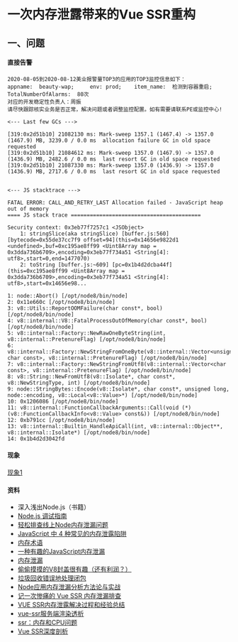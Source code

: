 # 一次内存泄露带来的Vue SSR重构

## 一、问题
#### 直接告警
```
2020-08-05到2020-08-12美业报警量TOP3的应用的TOP3监控信息如下：
appname:  beauty-wap;     env: prod;    item_name:  检测到容器重启;    TotalNumberOfAlarms:  80次
对应的开发稳定性负责人：周振
请尽快跟踪核实业务是否正常，解决问题或者调整监控配置。如有需要请联系PE或监控中心!

<--- Last few GCs --->

[319:0x2d51b10] 21082130 ms: Mark-sweep 1357.1 (1467.4) -> 1357.0 (1467.9) MB, 3239.0 / 0.0 ms  allocation failure GC in old space requested
[319:0x2d51b10] 21084612 ms: Mark-sweep 1357.0 (1467.9) -> 1357.0 (1436.9) MB, 2482.6 / 0.0 ms  last resort GC in old space requested
[319:0x2d51b10] 21087330 ms: Mark-sweep 1357.0 (1436.9) -> 1357.0 (1436.9) MB, 2717.6 / 0.0 ms  last resort GC in old space requested


<--- JS stacktrace --->

FATAL ERROR: CALL_AND_RETRY_LAST Allocation failed - JavaScript heap out of memory
==== JS stack trace =========================================

Security context: 0x3eb77f7257c1 <JSObject>
    1: stringSlice(aka stringSlice) [buffer.js:560] [bytecode=0x55de37cc7f9 offset=94](this=0x14656e9822d1 <undefined>,buf=0xc195ae8ff99 <Uint8Array map = 0x3dda736b6709>,encoding=0x3eb77f734a51 <String[4]: utf8>,start=0,end=1477070)
    2: toString [buffer.js:~609] [pc=0x1b4d2dcba44f](this=0xc195ae8ff99 <Uint8Array map = 0x3dda736b6709>,encoding=0x3eb77f734a51 <String[4]: utf8>,start=0x14656e98...

1: node::Abort() [/opt/node8/bin/node]
2: 0x11e660c [/opt/node8/bin/node]
3: v8::Utils::ReportOOMFailure(char const*, bool) [/opt/node8/bin/node]
4: v8::internal::V8::FatalProcessOutOfMemory(char const*, bool) [/opt/node8/bin/node]
5: v8::internal::Factory::NewRawOneByteString(int, v8::internal::PretenureFlag) [/opt/node8/bin/node]
6: v8::internal::Factory::NewStringFromOneByte(v8::internal::Vector<unsigned char const>, v8::internal::PretenureFlag) [/opt/node8/bin/node]
7: v8::internal::Factory::NewStringFromUtf8(v8::internal::Vector<char const>, v8::internal::PretenureFlag) [/opt/node8/bin/node]
8: v8::String::NewFromUtf8(v8::Isolate*, char const*, v8::NewStringType, int) [/opt/node8/bin/node]
9: node::StringBytes::Encode(v8::Isolate*, char const*, unsigned long, node::encoding, v8::Local<v8::Value>*) [/opt/node8/bin/node]
10: 0x1206086 [/opt/node8/bin/node]
11: v8::internal::FunctionCallbackArguments::Call(void (*)(v8::FunctionCallbackInfo<v8::Value> const&)) [/opt/node8/bin/node]
12: 0xb791cc [/opt/node8/bin/node]
13: v8::internal::Builtin_HandleApiCall(int, v8::internal::Object**, v8::internal::Isolate*) [/opt/node8/bin/node]
14: 0x1b4d2d3042fd
```

#### 现象
[现象1](img/现象1.png)

#### 资料
- 深入浅出Node.js（书籍）
- [Node.js 调试指南](https://www.bookstack.cn/read/node-in-debugging/2.2heapdump.md)
- [轻松排查线上Node内存泄漏问题](https://cnodejs.org/topic/58eb5d378cda07442731569f)
- [JavaScript 中 4 种常见的内存泄露陷阱](http://www.mamicode.com/info-detail-1609988.html)
- [内存术语](https://developers.google.com/web/tools/chrome-devtools/memory-problems/memory-101)
- [一种有趣的JavaScript内存泄漏](https://blog.meteor.com/an-interesting-kind-of-javascript-memory-leak-8b47d2e7f156)
- [内存泄漏](https://github.com/meteor/meteor/issues/1157)
- [偷偷摸摸的V8封盖很有趣（还有利润？）](https://mrale.ph/blog/2012/09/23/grokking-v8-closures-for-fun.html)
- [垃圾回收错误地处理闭包](https://bugs.chromium.org/p/chromium/issues/detail?id=315190)
- [Node应用内存泄漏分析方法论与实战](https://help.aliyun.com/document_detail/64011.html?spm=5176.179584.935963.4.5782276eU84Tz4)
- [记一次惨痛的 Vue SSR 内存泄漏排查](https://juejin.im/post/6844904167534805005)
- [VUE SSR内存泄露解决过程和经验总结](https://developer.aliyun.com/article/682846)
- [vue-ssr服务端渲染透析](https://juejin.im/post/6844904163692937229)
- [ssr：内存和CPU问题](https://github.com/vuejs/vue-router/issues/1706)
- [Vue SSR深度剖析](https://zhuanlan.zhihu.com/p/61348429)
